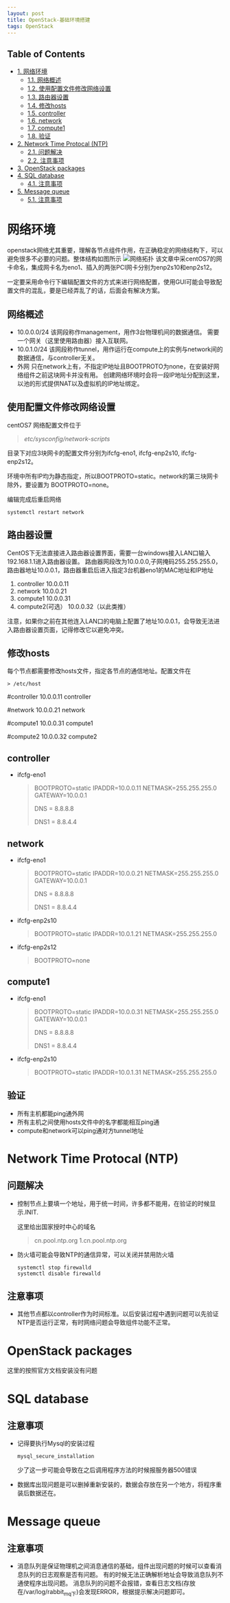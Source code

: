 ```yaml
---
layout: post
title: OpenStack-基础环境搭建 
tags: OpenStack
---
```

<div id="table-of-contents">
<h2>Table of Contents</h2>
<div id="text-table-of-contents">
<ul>
<li><a href="#sec-1">1. 网络环境</a>
<ul>
<li><a href="#sec-1-1">1.1. 网络概述</a></li>
<li><a href="#sec-1-2">1.2. 使用配置文件修改网络设置</a></li>
<li><a href="#sec-1-3">1.3. 路由器设置</a></li>
<li><a href="#sec-1-4">1.4. 修改hosts</a></li>
<li><a href="#sec-1-5">1.5. controller</a></li>
<li><a href="#sec-1-6">1.6. network</a></li>
<li><a href="#sec-1-7">1.7. compute1</a></li>
<li><a href="#sec-1-8">1.8. 验证</a></li>
</ul>
</li>
<li><a href="#sec-2">2. Network Time Protocal (NTP)</a>
<ul>
<li><a href="#sec-2-1">2.1. 问题解决</a></li>
<li><a href="#sec-2-2">2.2. 注意事项</a></li>
</ul>
</li>
<li><a href="#sec-3">3. OpenStack packages</a></li>
<li><a href="#sec-4">4. SQL database</a>
<ul>
<li><a href="#sec-4-1">4.1. 注意事项</a></li>
</ul>
</li>
<li><a href="#sec-5">5. Message queue</a>
<ul>
<li><a href="#sec-5-1">5.1. 注意事项</a></li>
</ul>
</li>
</ul>
</div>
</div>

# 网络环境<a id="sec-1" name="sec-1"></a>

openstack网络尤其重要，理解各节点组件作用，在正确稳定的网络结构下，可以避免很多不必要的问题。整体结构如图所示
![网络拓扑](/assets/upload/OpenStack-网络拓扑.jpg)
该文章中采centOS7的网卡命名，集成网卡名为eno1、插入的两张PCI网卡分别为enp2s10和enp2s12。

一定要采用命令行下编辑配置文件的方式来进行网络配置，使用GUI可能会导致配置文件的混乱，要是已经弄乱了的话，后面会有解决方案。

## 网络概述<a id="sec-1-1" name="sec-1-1"></a>

-   10.0.0.0/24
    该网段称作management，用作3台物理机间的数据通信。 需要一个网关（这里使用路由器）接入互联网。
-   10.0.1.0/24
    该网段称作tunnel，用作运行在compute上的实例与network间的数据通信，与controller无关。
-   外网
    只在network上有，不指定IP地址且BOOTPROTO为none，在安装好网络组件之前这块网卡并没有用。 创建网络环境时会将一段IP地址分配到这里，以池的形式提供NAT以及虚拟机的IP地址绑定。

## 使用配置文件修改网络设置<a id="sec-1-2" name="sec-1-2"></a>

centOS7 网络配置文件位于

> *etc/sysconfig/network-scripts*

目录下对应3块网卡的配置文件分别为ifcfg-eno1, ifcfg-enp2s10, ifcfg-enp2s12。

环境中所有IP均为静态指定，所以BOOTPROTO=static。network的第三块网卡除外，要设置为 BOOTPROTO=none。

编辑完成后重启网络

    systemctl restart network

## 路由器设置<a id="sec-1-3" name="sec-1-3"></a>

CentOS下无法直接进入路由器设置界面，需要一台windows接入LAN口输入192.168.1.1进入路由器设置。 路由器网段改为10.0.0.0,子网掩码255.255.255.0，路由器地址10.0.0.1，路由器重启后进入指定3台机器eno1的MAC地址和IP地址
1.  controller
    10.0.0.11
2.  network
    10.0.0.21
3.  compute1
    10.0.0.31
4.  compute2(可选）
    10.0.0.32（以此类推）

注意，如果你之前在其他连入LAN口的电脑上配置了地址10.0.0.1，会导致无法进入路由器设置页面，记得修改它以避免冲突。

## 修改hosts<a id="sec-1-4" name="sec-1-4"></a>

每个节点都需要修改hosts文件，指定各节点的通信地址。配置文件在
    
    > /etc/host

\#controller
10.0.0.11 controller

\#network
10.0.0.21 network

\#compute1
10.0.0.31 compute1

\#compute2
10.0.0.32 compute2

## controller<a id="sec-1-5" name="sec-1-5"></a>

-   ifcfg-eno1
    
    > BOOTPROTO=static
    > IPADDR=10.0.0.11
    > NETMASK=255.255.255.0
    > GATEWAY=10.0.0.1
    > 
    > DNS = 8.8.8.8
    >
    > DNS1 = 8.8.4.4

## network<a id="sec-1-6" name="sec-1-6"></a>

-   ifcfg-eno1
    
    > BOOTPROTO=static
    > IPADDR=10.0.0.21
    > NETMASK=255.255.255.0
    > GATEWAY=10.0.0.1
    > 
    > DNS = 8.8.8.8
    >
    > DNS1 = 8.8.4.4

-   ifcfg-enp2s10
    
    > BOOTPROTO=static
    > IPADDR=10.0.1.21
    > NETMASK=255.255.255.0

-   ifcfg-enp2s12
    
    > BOOTPROTO=none

## compute1<a id="sec-1-7" name="sec-1-7"></a>

-   ifcfg-eno1
    
    > BOOTPROTO=static
    > IPADDR=10.0.0.31
    > NETMASK=255.255.255.0
    > GATEWAY=10.0.0.1
    > 
    > DNS = 8.8.8.8
    >
    > DNS1 = 8.8.4.4
-   ifcfg-enp2s10
    
    > BOOTPROTO=static
    > IPADDR=10.0.1.31
    > NETMASK=255.255.255.0

## 验证<a id="sec-1-8" name="sec-1-8"></a>

-   所有主机都能ping通外网
-   所有主机之间使用hosts文件中的名字都能相互ping通
-   compute和network可以ping通对方tunnel地址

# Network Time Protocal (NTP)<a id="sec-2" name="sec-2"></a>

## 问题解决<a id="sec-2-1" name="sec-2-1"></a>

-   控制节点上要填一个地址，用于统一时间，许多都不能用，在验证的时候显示.INIT.
    
    这里给出国家授时中心的域名
    
    > cn.pool.ntp.org
    > 1.cn.pool.ntp.org
-   防火墙可能会导致NTP的通信异常，可以关闭并禁用防火墙
    
        systemctl stop firewalld
        systemctl disable firewalld

## 注意事项<a id="sec-2-2" name="sec-2-2"></a>

-   其他节点都以controller作为时间标准。以后安装过程中遇到问题可以先验证NTP是否运行正常，有时网络问题会导致组件功能不正常。

# OpenStack packages<a id="sec-3" name="sec-3"></a>

这里的按照官方文档安装没有问题

# SQL database<a id="sec-4" name="sec-4"></a>

## 注意事项<a id="sec-4-1" name="sec-4-1"></a>

-   记得要执行Mysql的安装过程
    
        mysql_secure_installation
    
    少了这一步可能会导致在之后调用程序方法的时候报服务器500错误
-   数据库出现问题是可以删掉重新安装的，数据会存放在另一个地方，将程序重装后数据还在。

# Message queue<a id="sec-5" name="sec-5"></a>

## 注意事项<a id="sec-5-1" name="sec-5-1"></a>

-   消息队列是保证物理机之间消息通信的基础，组件出现问题的时候可以查看消息队列的日志观察是否有问题。 有的时候无法正确解析地址会导致消息队列不通使程序出现问题。 消息队列的问题不会报错，查看日志文档(存放在/var/log/rabbit<sub>mq下</sub>)会发现ERROR，根据提示解决问题即可。
